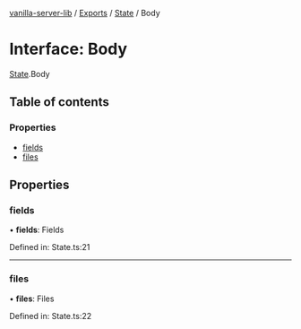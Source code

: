 [vanilla-server-lib](../README.md) / [Exports](../modules.md) / [State](../modules/state.md) / Body

# Interface: Body

[State](../modules/state.md).Body

## Table of contents

### Properties

- [fields](state.body.md#fields)
- [files](state.body.md#files)

## Properties

### fields

• **fields**: Fields

Defined in: State.ts:21

___

### files

• **files**: Files

Defined in: State.ts:22
